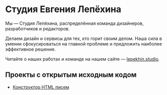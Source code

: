 # Студия Евгения Лепёхина

Мы — Студия Лепёхина, распределённая команда дизайнеров, разработчиков и редакторов. 

Делаем дизайн и сервисы для тех, кто горит своим делом. Наша сила в умении сфокусироваться на главной проблеме и предложить наиболее эффективное решение.

Читайте о наших работах и команде на нашем сайте — [lepekhin.studio](https://lepekhin.studio).

## Проекты с открытым исходным кодом
- [Конструктор HTML писем](https://github.com/lepekhin/email-constructor)
